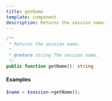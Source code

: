 ```yaml
---
title: getName
template: component
description: Returns the session name.
---
```


```php
/**
 * Returns the session name.
 *
 * @return string The session name.
 */
public function getName(): string
```

#### Examples

```php
$name = $session->getName();
```
